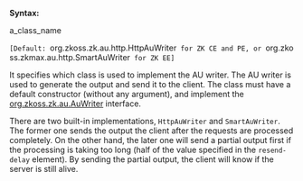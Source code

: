 **Syntax:**

<au-writer-class>a_class_name</au-writer-class>

`[Default: `org.zkoss.zk.au.http.HttpAuWriter` for ZK CE and PE, or `org.zkoss.zkmax.au.http.SmartAuWriter` for ZK EE]`

It specifies which class is used to implement the AU writer. The AU
writer is used to generate the output and send it to the client. The
class must have a default constructor (without any argument), and
implement the
[org.zkoss.zk.au.AuWriter](https://www.zkoss.org/javadoc/latest/zk/org/zkoss/zk/au/AuWriter.html) interface.

There are two built-in implementations, `HttpAuWriter` and
`SmartAuWriter`. The former one sends the output the client after the
requests are processed completely. On the other hand, the later one will
send a partial output first if the processing is taking too long (half
of the value specified in the `resend-delay` element). By sending the
partial output, the client will know if the server is still alive.


